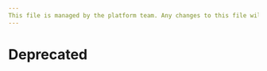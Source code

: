 ```yaml
---
This file is managed by the platform team. Any changes to this file will get automatically overwritten.
---
```


# Deprecated

